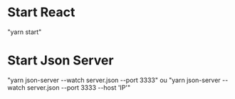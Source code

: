 # Start React
  "yarn start"
  

# Start Json Server
  "yarn json-server --watch server.json --port 3333" ou "yarn json-server --watch server.json --port 3333 --host 'IP'"
